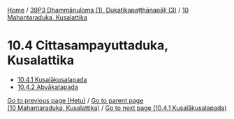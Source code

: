 
[Home](/) / [39P3 Dhammānuloma (1), Dukatikapaṭṭhānapāḷi (3)](../../39P3.md) / [10 Mahantaraduka, Kusalattika](../10.md)

# 10.4 Cittasampayuttaduka, Kusalattika

* [10.4.1 Kusalākusalapada](10.4/10.4.1.md)
* [10.4.2 Abyākatapada](10.4/10.4.2.md)

[Go to previous page (Hetu)](10.3/10.3.1--7/Paccayacatukka/Hetu.md) / [Go to parent page (10 Mahantaraduka, Kusalattika)](../10.md) / [Go to next page (10.4.1 Kusalākusalapada)](10.4/10.4.1.md)


